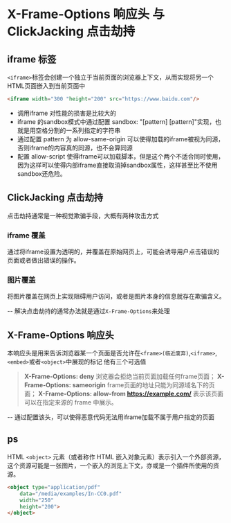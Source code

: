 # X-Frame-Options 响应头 与 ClickJacking 点击劫持
## iframe 标签
`<iframe>`标签会创建一个独立于当前页面的浏览器上下文，从而实现将另一个HTML页面嵌入到当前页面中
```html
<iframe width="300 "height="200" src="https://www.baidu.com"/>
```
- 调用iframe 对性能的损害是比较大的
- iframe 的sandbox模式中通过配置 sandbox: "[pattern] [pattern]"实现，也就是用空格分割的一系列指定的字符串
- 通过配置 pattern 为 allow-same-origin 可以使得加载的iframe被视为同源，否则iframe的内容真的同源，也不会算同源
- 配置 allow-script 使得iframe可以加载脚本，但是这个两个不适合同时使用，因为这样可以使得内部iframe直接取消掉sandbox属性，这样甚至比不使用sandbox还危险。

## ClickJacking 点击劫持
点击劫持通常是一种视觉欺骗手段，大概有两种攻击方式
### iframe 覆盖
通过将iframe设置为透明的，并覆盖在原始网页上，可能会诱导用户点击错误的页面或者做出错误的操作。
### 图片覆盖
将图片覆盖在网页上实现阻碍用户访问，或者是图片本身的信息就存在欺骗含义。

--
解决点击劫持的通常办法就是通过`X-Frame-Options`来处理
## X-Frame-Options 响应头
本响应头是用来告诉浏览器某一个页面是否允许在`<frame>(临近废弃)`,`<iframe>`,`<embed>`或者`<object>`中展现的标记
他有三个可选值
> **X-Frame-Options: deny**     浏览器会拒绝当前页面加载任何frame页面；
> **X-Frame-Options: sameorigin**  frame页面的地址只能为同源域名下的页面；
> **X-Frame-Options: allow-from https://example.com/** 表示该页面可以在指定来源的 frame 中展示。

--
通过配置该头，可以使得恶意代码无法用iframe加载不属于用户指定的页面

## ps
HTML `<object>` 元素（或者称作 HTML 嵌入对象元素）表示引入一个外部资源，这个资源可能是一张图片，一个嵌入的浏览上下文，亦或是一个插件所使用的资源。
```html
<object type="application/pdf"
    data="/media/examples/In-CC0.pdf"
    width="250"
    height="200">
</object>
```